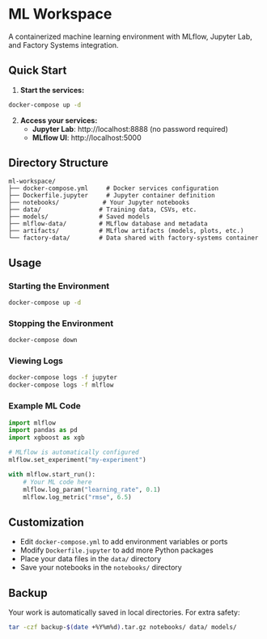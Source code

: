# ML Workspace

A containerized machine learning environment with MLflow, Jupyter Lab, and Factory Systems integration.

## Quick Start

1. **Start the services:**
```bash
docker-compose up -d
```

2. **Access your services:**
   - **Jupyter Lab**: http://localhost:8888 (no password required)
   - **MLflow UI**: http://localhost:5000

## Directory Structure

```
ml-workspace/
├── docker-compose.yml     # Docker services configuration
├── Dockerfile.jupyter     # Jupyter container definition
├── notebooks/            # Your Jupyter notebooks
├── data/                # Training data, CSVs, etc.
├── models/              # Saved models
├── mlflow-data/         # MLflow database and metadata
├── artifacts/           # MLflow artifacts (models, plots, etc.)
└── factory-data/        # Data shared with factory-systems container
```

## Usage

### Starting the Environment
```bash
docker-compose up -d
```

### Stopping the Environment
```bash
docker-compose down
```

### Viewing Logs
```bash
docker-compose logs -f jupyter
docker-compose logs -f mlflow
```

### Example ML Code
```python
import mlflow
import pandas as pd
import xgboost as xgb

# MLflow is automatically configured
mlflow.set_experiment("my-experiment")

with mlflow.start_run():
    # Your ML code here
    mlflow.log_param("learning_rate", 0.1)
    mlflow.log_metric("rmse", 6.5)
```

## Customization

- Edit `docker-compose.yml` to add environment variables or ports
- Modify `Dockerfile.jupyter` to add more Python packages
- Place your data files in the `data/` directory
- Save your notebooks in the `notebooks/` directory

## Backup

Your work is automatically saved in local directories. For extra safety:
```bash
tar -czf backup-$(date +%Y%m%d).tar.gz notebooks/ data/ models/
```
